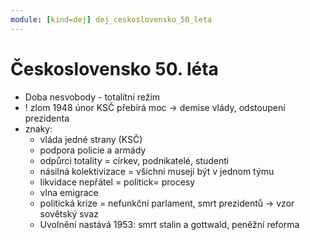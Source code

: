 ```yaml
---
module: [kind=dej] dej_ceskoslovensko_50_leta
---
```


# Československo 50. léta
- Doba nesvobody - totalítní režim
- ! zlom 1948 únor KSČ přebírá moc -> demise vlády, odstoupení prezidenta
- znaky:
    - vláda jedné strany (KSČ)
    - podpora policie a armády
    - odpůrci totality = církev, podnikatelé, studenti
    - násilná kolektivizace = všichni musejí být v jednom týmu
    - likvidace nepřátel = politick= procesy
    - vlna emigrace
    - politická krize = nefunkční parlament, smrt prezidentů -> vzor sovětský svaz
    - Uvolnění nastává 1953: smrt stalin a gottwald, peněžní reforma